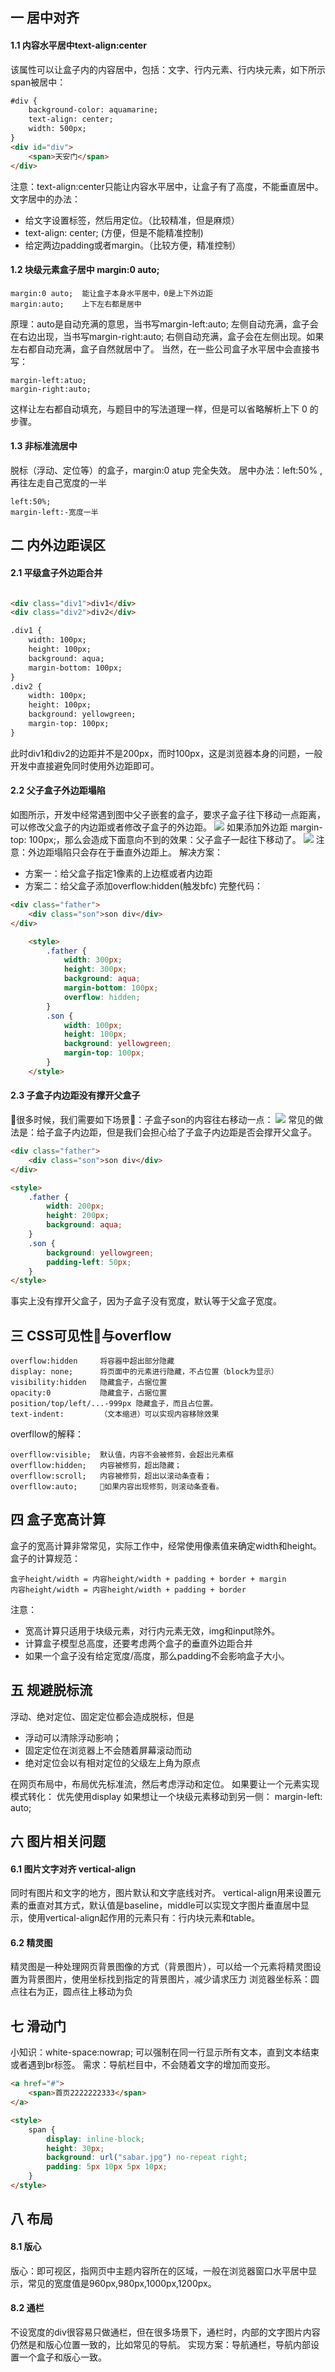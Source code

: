 ## 一 居中对齐
#### 1.1 内容水平居中text-align:center
该属性可以让盒子内的内容居中，包括：文字、行内元素、行内块元素，如下所示span被居中：
```html
#div {
    background-color: aquamarine;
    text-align: center;
    width: 500px;
}
<div id="div">
    <span>天安门</span>
</div>
```
注意：text-align:center只能让内容水平居中，让盒子有了高度，不能垂直居中。
文字居中的办法：
- 给文字设置标签，然后用定位。（比较精准，但是麻烦）
- text-align: center;					 (方便，但是不能精准控制)
- 给定两边padding或者margin。（比较方便，精准控制）
#### 1.2 块级元素盒子居中 margin:0 auto;
```
margin:0 auto; 	能让盒子本身水平居中，0是上下外边距
margin:auto;    上下左右都是居中
```
原理：auto是自动充满的意思，当书写margin-left:auto; 左侧自动充满，盒子会在右边出现，当书写margin-right:auto; 右侧自动充满，盒子会在左侧出现。如果左右都自动充满，盒子自然就居中了。
当然，在一些公司盒子水平居中会直接书写：
```
margin-left:atuo;
margin-right:auto;
```
这样让左右都自动填充，与题目中的写法道理一样，但是可以省略解析上下 0 的步骤。
#### 1.3 非标准流居中
脱标（浮动、定位等）的盒子，margin:0 atup 完全失效。
居中办法：left:50% ,再往左走自己宽度的一半
```
left:50%;
margin-left:-宽度一半
```
## 二 内外边距误区
#### 2.1 平级盒子外边距合并
```html

<div class="div1">div1</div>
<div class="div2">div2</div>

.div1 {
    width: 100px;
    height: 100px;
    background: aqua;
    margin-bottom: 100px;
}
.div2 {
    width: 100px;
    height: 100px;
    background: yellowgreen;
    margin-top: 100px;
}
```
此时div1和div2的边距并不是200px，而时100px，这是浏览器本身的问题，一般开发中直接避免同时使用外边距即可。
#### 2.2 父子盒子外边距塌陷
如图所示，开发中经常遇到图中父子嵌套的盒子，要求子盒子往下移动一点距离，可以修改父盒子的内边距或者修改子盒子的外边距。
![](/images/JavaScript/css-03.png)
如果添加外边距 margin-top: 100px;，那么会造成下面意向不到的效果：父子盒子一起往下移动了。
![](/images/JavaScript/css-04.png)
注意：外边距塌陷只会存在于垂直外边距上。
解决方案：
- 方案一：给父盒子指定1像素的上边框或者内边距
- 方案二：给父盒子添加overflow:hidden(触发bfc)
完整代码：
```html
<div class="father">
    <div class="son">son div</div>
</div>

    <style>
        .father {
            width: 300px;
            height: 300px;
            background: aqua;
            margin-bottom: 100px;
            overflow: hidden;
        }
        .son {
            width: 100px;
            height: 100px;
            background: yellowgreen;
            margin-top: 100px;
        }
    </style>

```
#### 2.3 子盒子内边距没有撑开父盒子
很多时候，我们需要如下场景：子盒子son的内容往右移动一点：
![](/images/JavaScript/css-04.png)
常见的做法是：给子盒子内边距，但是我们会担心给了子盒子内边距是否会撑开父盒子。
```html
<div class="father">
    <div class="son">son div</div>
</div>

<style>
    .father {
        width: 200px;
        height: 200px;
        background: aqua;
    }
    .son {
        background: yellowgreen;
        padding-left: 50px;
    }
</style>
```
事实上没有撑开父盒子，因为子盒子没有宽度，默认等于父盒子宽度。
## 三 CSS可见性与overflow
```
overflow:hidden     将容器中超出部分隐藏   
display: none;      将页面中的元素进行隐藏，不占位置（block为显示）
visibility:hidden   隐藏盒子，占据位置
opacity:0         	隐藏盒子，占据位置
position/top/left/...-999px 隐藏盒子，而且占位置。
text-indent:        （文本缩进）可以实现内容移除效果
```
overfllow的解释：
```
overfllow:visible;  默认值，内容不会被修剪，会超出元素框
overfllow:hidden;   内容被修剪，超出隐藏；
overfllow:scroll;   内容被修剪，超出以滚动条查看；
overfllow:auto;     如果内容出现修剪，则滚动条查看。
```
## 四 盒子宽高计算
盒子的宽高计算非常常见，实际工作中，经常使用像素值来确定width和height。
盒子的计算规范：
```
盒子height/width = 内容height/width + padding + border + margin
内容height/width = 内容height/width + padding + border
```
注意：
- 宽高计算只适用于块级元素，对行内元素无效，img和input除外。
- 计算盒子模型总高度，还要考虑两个盒子的垂直外边距合并
- 如果一个盒子没有给定宽度/高度，那么padding不会影响盒子大小。
## 五 规避脱标流
浮动、绝对定位、固定定位都会造成脱标，但是
- 浮动可以清除浮动影响；
- 固定定位在浏览器上不会随着屏幕滚动而动
- 绝对定位会以有相对定位的父级左上角为原点

在网页布局中，布局优先标准流，然后考虑浮动和定位。
如果要让一个元素实现模式转化： 优先使用display
如果想让一个块级元素移动到另一侧： margin-left: auto;
## 六 图片相关问题
#### 6.1 图片文字对齐 vertical-align
同时有图片和文字的地方，图片默认和文字底线对齐。
vertical-align用来设置元素的垂直对其方式，默认值是baseline，middle可以实现文字图片垂直居中显示，使用vertical-align起作用的元素只有：行内块元素和table。
#### 6.2 精灵图
精灵图是一种处理网页背景图像的方式（背景图片），可以给一个元素将精灵图设置为背景图片，使用坐标找到指定的背景图片，减少请求压力
浏览器坐标系：圆点往右为正，圆点往上移动为负
## 七 滑动门
小知识：white-space:nowrap; 可以强制在同一行显示所有文本，直到文本结束或者遇到br标签。
需求：导航栏目中，不会随着文字的增加而变形。
```html
<a href="#">
    <span>首页2222222333</span>
</a>

<style>
    span {
        display: inline-block;
        height: 30px;
        background: url("sabar.jpg") no-repeat right;
        padding: 5px 10px 5px 10px;
    }
</style>
```
## 八 布局
#### 8.1 版心
版心：即可视区，指网页中主题内容所在的区域，一般在浏览器窗口水平居中显示，常见的宽度值是960px,980px,1000px,1200px。
#### 8.2 通栏
不设宽度的div很容易只做通栏，但在很多场景下，通栏时，内部的文字图片内容仍然是和版心位置一致的，比如常见的导航。
实现方案：导航通栏，导航内部设置一个盒子和版心一致。

